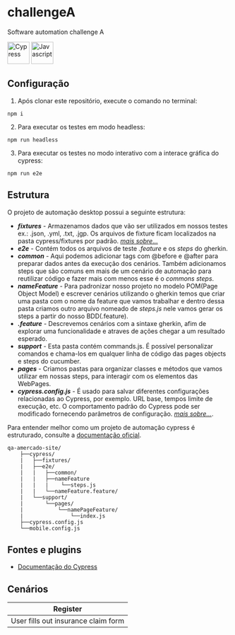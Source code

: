 # challengeA
Software automation challenge A

<div justify-content="space-between" align-items="center">
    <img src="https://seekicon.com/free-icon-download/cypress_1.svg" width="50" alt= "Cypress"/>
    <img src="https://seekicon.com/free-icon-download/javascript_3.svg" width="50" alt="Javascript"/>
</div>

## Configuração

1. Após clonar este repositório, execute o comando no terminal:
```
npm i
```
2. Para executar os testes em modo headless:
```
npm run headless
```
3. Para executar os testes no modo interativo com a interace gráfica do cypress:
```
npm run e2e
```
## Estrutura

O projeto de automação desktop possui a seguinte estrutura:

- **_fixtures_** - Armazenamos dados que vão ser utilizados em nossos testes ex.: .json, .yml, .txt, .jgp. Os arquivos de fixture ficam localizados na pasta cypress/fixtures por padrão. [_mais sobre..._](https://docs.cypress.io/api/commands/fixture#Syntax)
- **_e2e_** - Contém todos os arquivos de teste _.feature_ e os _steps_ do gherkin.
- **_common_** - Aqui podemos adicionar tags com @before e @after para preparar dados antes da execução dos cenários. Também adicionamos steps que são comuns em mais de um cenário de automação para reutilizar código e fazer mais com menos esse é o _commons steps_.
- **_nameFeature_** - Para padronizar nosso projeto no modelo POM(Page Object Model) e escrever cenários utilizando o gherkin temos que criar uma pasta com o nome da feature que vamos trabalhar e dentro dessa pasta criamos outro arquivo nomeado de _steps.js_ nele vamos gerar os steps a partir do nosso BDD(.feature).
- **_.feature_** - Descrevemos cenários com a sintaxe gherkin, afim de explorar uma funcionalidade e atraves de ações chegar a um resultado esperado.
- **_support_** - Esta pasta contém commands.js. É possível personalizar comandos e chama-los em qualquer linha de código das pages objects e steps do cucumber.
- **_pages_** - Criamos pastas para organizar classes e métodos que vamos utilizar em nossas steps, para interagir com os elementos das WebPages.
- **_cypress.config.js_** - É usado para salvar diferentes configurações relacionadas ao Cypress, por exemplo. URL base, tempos limite de execução, etc. O comportamento padrão do Cypress pode ser modificado fornecendo parâmetros de configuração. [_mais sobre..._](https://docs.cypress.io/guides/references/configuration#cypress-json).

Para entender melhor como um projeto de automação cypress é estruturado, consulte a [documentação oficial](https://docs.cypress.io/guides/core-concepts/writing-and-organizing-tests#Test-Structure).


````
qa-amercado-site/
    ├──cypress/
    |   ├──fixtures/
    |   ├──e2e/
    |   |   ├──common/
    |   |   ├──nameFeature
    |   |   |    └──steps.js
    |   |   └──nameFeature.feature/    
    |   └──support/
    |       └──pages/
    |           └──namePageFeature/
    |               └──index.js
    ├──cypress.config.js
    └──mobile.config.js
````
## Fontes e plugins

- [Documentação do Cypress](https://docs.cypress.io/guides/overview/why-cypress)

## Cenários

| Register                                     |
| -------------------------------------------- |
| User fills out insurance claim form          |
